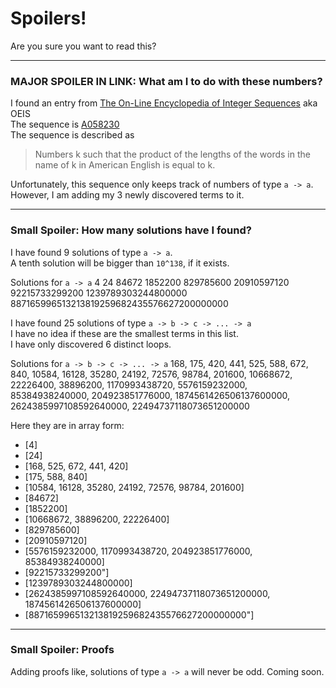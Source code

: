 # Spoilers!
Are you sure you want to read this?

---
### MAJOR SPOILER IN LINK: What am I to do with these numbers?
I found an entry from [The On-Line Encyclopedia of Integer Sequences](https://oeis.org/) aka OEIS  
The sequence is [A058230](https://oeis.org/draft/A058230)  
The sequence is described as
> Numbers k such that the product of the lengths of the words in the name of k in American English is equal to k.

Unfortunately, this sequence only keeps track of numbers of type `a -> a`.
However, I am adding my 3 newly discovered terms to it.


---
### Small Spoiler: How many solutions have I found?

I have found 9 solutions of type `a -> a`.  
A tenth solution will be bigger than `10^138`, if it exists.
	
Solutions for `a -> a`
  4
  24
  84672
  1852200
  829785600
  20910597120
  92215733299200
  1239789303244800000
  887165996513213819259682435576627200000000
  
I have found 25 solutions of type `a -> b -> c -> ... -> a`  
I have no idea if these are the smallest terms in this list.  
I have only discovered 6 distinct loops.

Solutions for `a -> b -> c -> ... -> a`
 168, 175, 420, 441, 525, 588, 672, 840, 10584, 16128, 35280, 24192, 72576, 98784, 201600, 10668672, 22226400, 38896200, 1170993438720, 5576159232000, 85384938240000, 204923851776000, 1874561426506137600000, 2624385997108592640000, 22494737118073651200000

Here they are in array form:
- [4]
- [24]
- [168, 525, 672, 441, 420]
- [175, 588, 840]
- [10584, 16128, 35280, 24192, 72576, 98784, 201600]
- [84672]
- [1852200]
- [10668672, 38896200, 22226400]
- [829785600]
- [20910597120]
- [5576159232000, 1170993438720, 204923851776000, 85384938240000]
- [92215733299200"]
- [1239789303244800000]
- [2624385997108592640000, 22494737118073651200000, 1874561426506137600000]
- [887165996513213819259682435576627200000000"]


---
### Small Spoiler: Proofs

Adding proofs like, solutions of type `a -> a` will never be odd.
Coming soon.

